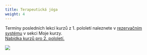 ```yaml
---
title: Terapeutická jóga
weight: 4
---
```

Termíny posledních lekcí kurzů z 1. pololetí naleznete v [rezervačním systému](https://vigvam.webooker.eu/) v sekci Moje kurzy.[](/assets/media-o-nas/rozvrh_21-22_ii_pol.pdf)[](https://www.brezanek.cz/assets/media-o-nas/rozvrh_21-22_ii_pol.pdf)\
[Nabídka kurzů pro 2. pololetí.](https://vigvam.webooker.eu/)

[](https://www.brezanek.cz/assets/media-o-nas/rozvrh_21-22_ii_pol.pdf)

![](/images/uploads/joga_ilona-72-24-in-.jpg)